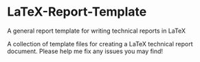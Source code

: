 # LaTeX-Report-Template
A general report template for writing technical reports in LaTeX


A collection of template files for creating a LaTeX technical report document. Please help me fix any issues you may find!
